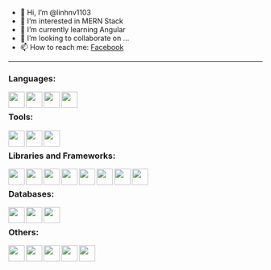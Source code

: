 - 👋 Hi, I’m @linhnv1103
- 👀 I’m interested in MERN Stack
- 🌱 I’m currently learning Angular
- 💞️ I’m looking to collaborate on ...
- 📫 How to reach me: [Facebook]

---

### Languages:
<img align='left' height="32" width="32" src="https://cdn.jsdelivr.net/gh/devicons/devicon/icons/javascript/javascript-original.svg" />
<img align='left' height="32" width="32" src="https://cdn.jsdelivr.net/gh/devicons/devicon/icons/typescript/typescript-original.svg" />
<img align='left' height="32" width="32" src="https://cdn.jsdelivr.net/gh/devicons/devicon/icons/csharp/csharp-original.svg" />
<img align='left' height="32" width="32" src="https://cdn.jsdelivr.net/gh/devicons/devicon/icons/php/php-original.svg" />
<br>

### Tools:
<img align='left' height="32" width="32" src="https://cdn.jsdelivr.net/gh/devicons/devicon/icons/vscode/vscode-original.svg" />
<img align='left' height="32" width="32" src="https://cdn.jsdelivr.net/gh/devicons/devicon/icons/visualstudio/visualstudio-plain.svg" />
<img align='left' height="32" width="32" src="https://cdn.jsdelivr.net/gh/devicons/devicon/icons/docker/docker-original.svg" />
<br>

### Libraries and Frameworks:
<img align='left' height="32" width="32" src="https://cdn.jsdelivr.net/gh/devicons/devicon/icons/react/react-original.svg" />
<img align='left' height="32" width="32" src="https://cdn.jsdelivr.net/gh/devicons/devicon/icons/redux/redux-original.svg" />
<img align='left' height="32" width="32" src="https://cdn.jsdelivr.net/gh/devicons/devicon/icons/angularjs/angularjs-plain.svg" />
<img align='left' height="32" width="32" src="https://cdn.jsdelivr.net/gh/devicons/devicon/icons/materialui/materialui-original.svg" />
<img align='left' height="32" width="32" src="https://cdn.jsdelivr.net/gh/devicons/devicon/icons/bootstrap/bootstrap-original.svg" />
<img align='left' height="32" width="32" src="https://cdn.jsdelivr.net/gh/devicons/devicon/icons/tailwindcss/tailwindcss-plain.svg" />
<img align='left' height="32" width="32" src="https://cdn.jsdelivr.net/gh/devicons/devicon/icons/laravel/laravel-plain.svg" />
<img align='left' height="32" width="32" src="https://cdn.jsdelivr.net/gh/devicons/devicon/icons/dotnetcore/dotnetcore-original.svg" />
<br>

### Databases:
<img align='left' height="32" width="32" src="https://cdn.jsdelivr.net/gh/devicons/devicon/icons/mongodb/mongodb-original.svg" />
<img align='left' height="32" width="32" src="https://cdn.jsdelivr.net/gh/devicons/devicon/icons/mysql/mysql-original.svg" />
<img align='left' height="32" width="32" src="https://cdn.jsdelivr.net/gh/devicons/devicon/icons/postgresql/postgresql-original.svg" />
<br>

### Others:
<img align='left' height="32" width="32" src="https://cdn.jsdelivr.net/gh/devicons/devicon/icons/firebase/firebase-plain.svg" />
<img align='left' height="32" width="32" src="https://cdn.jsdelivr.net/gh/devicons/devicon/icons/html5/html5-original.svg" />
<img align='left' height="32" width="32" src="https://cdn.jsdelivr.net/gh/devicons/devicon/icons/css3/css3-original.svg" />
<img align='left' height="32" width="32" src="https://cdn.jsdelivr.net/gh/devicons/devicon/icons/sass/sass-original.svg" />
<img align='left' height="32" width="32" src="https://cdn.jsdelivr.net/gh/devicons/devicon/icons/postgresql/postgresql-original.svg" />


<br>
<br>

[Facebook]: https://www.facebook.com/linhnv1103
